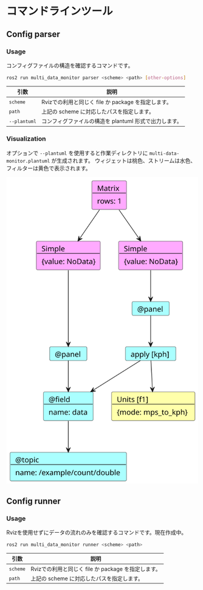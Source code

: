 # コマンドラインツール

## Config parser

### Usage

コンフィグファイルの構造を確認するコマンドです。

```bash
ros2 run multi_data_monitor parser <scheme> <path> [other-options]
```

| 引数         | 説明                                                   |
| ------------ | ------------------------------------------------------ |
| `scheme`     | Rvizでの利用と同じく file か package を指定します。    |
| `path`       | 上記の scheme に対応したパスを指定します。             |
| `--plantuml` | コンフィグファイルの構造を plantuml 形式で出力します。 |

### Visualization

オプションで `--plantuml` を使用すると作業ディレクトリに `multi-data-monitor.plantuml` が生成されます。
ウィジェットは桃色、ストリームは水色、フィルターは黄色で表示されます。

![sample-plantuml](sample-plantuml.svg)

## Config runner

### Usage

Rvizを使用せずにデータの流れのみを確認するコマンドです。現在作成中。

```bash
ros2 run multi_data_monitor runner <scheme> <path>
```

| 引数     | 説明                                                |
| -------- | --------------------------------------------------- |
| `scheme` | Rvizでの利用と同じく file か package を指定します。 |
| `path`   | 上記の scheme に対応したパスを指定します。          |
